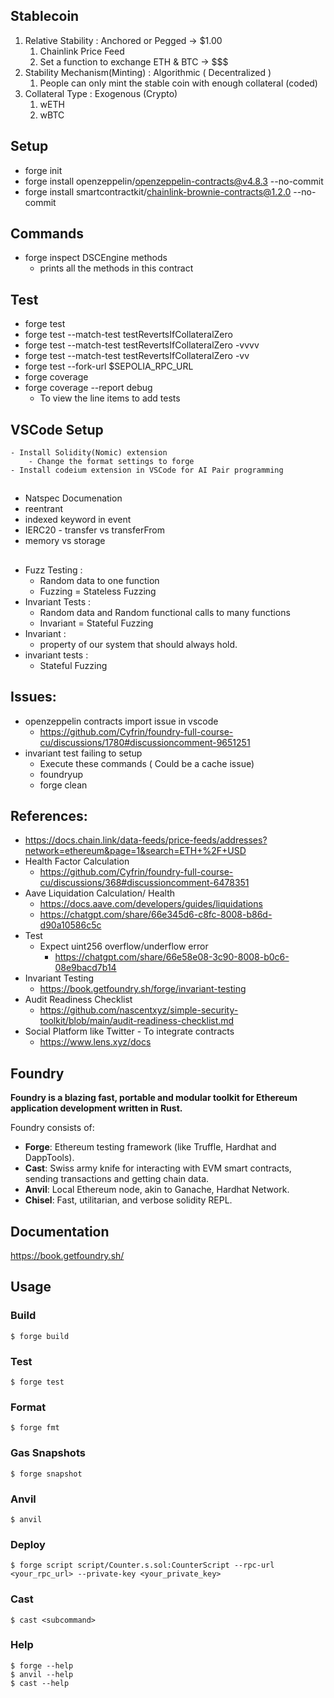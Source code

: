 ## Stablecoin 

1. Relative Stability : Anchored or Pegged -> $1.00
    1. Chainlink Price Feed 
    2. Set a function to exchange ETH & BTC -> $$$
2. Stability Mechanism(Minting) : Algorithmic ( Decentralized )
    1. People can only mint the stable coin with enough collateral (coded)
3. Collateral Type : Exogenous (Crypto)
    1. wETH 
    2. wBTC 


## Setup 
- forge init 
- forge install openzeppelin/openzeppelin-contracts@v4.8.3 --no-commit
- forge install smartcontractkit/chainlink-brownie-contracts@1.2.0 --no-commit

## Commands
- forge inspect DSCEngine methods
    - prints all the methods in this contract

## Test
- forge test
- forge test --match-test testRevertsIfCollateralZero
- forge test --match-test testRevertsIfCollateralZero -vvvv
- forge test --match-test testRevertsIfCollateralZero -vv
- forge test --fork-url $SEPOLIA_RPC_URL
- forge coverage
- forge coverage --report debug
    - To view the line items to add tests
 


## VSCode Setup
    - Install Solidity(Nomic) extension 
        - Change the format settings to forge 
    - Install codeium extension in VSCode for AI Pair programming

## 
- Natspec Documenation
- reentrant
- indexed keyword in event
- IERC20 - transfer vs transferFrom
- memory vs storage 

## 
- Fuzz Testing : 
    - Random data to one function 
    - Fuzzing = Stateless Fuzzing
- Invariant Tests : 
    - Random data and Random functional calls to many functions
    - Invariant = Stateful Fuzzing 
- Invariant : 
    - property of our system that should always hold. 
- invariant tests : 
    - Stateful Fuzzing 



## Issues: 
- openzeppelin contracts import issue in vscode 
    - https://github.com/Cyfrin/foundry-full-course-cu/discussions/1780#discussioncomment-9651251
- invariant test failing to setup
    - Execute these commands ( Could be a cache issue)
    - foundryup 
    - forge clean 

## References: 
- https://docs.chain.link/data-feeds/price-feeds/addresses?network=ethereum&page=1&search=ETH+%2F+USD
- Health Factor Calculation 
    - https://github.com/Cyfrin/foundry-full-course-cu/discussions/368#discussioncomment-6478351
- Aave Liquidation Calculation/ Health 
    - https://docs.aave.com/developers/guides/liquidations
    - https://chatgpt.com/share/66e345d6-c8fc-8008-b86d-d90a10586c5c
- Test 
    - Expect uint256 overflow/underflow error 
        - https://chatgpt.com/share/66e58e08-3c90-8008-b0c6-08e9bacd7b14
- Invariant Testing 
    - https://book.getfoundry.sh/forge/invariant-testing
- Audit Readiness Checklist 
    - https://github.com/nascentxyz/simple-security-toolkit/blob/main/audit-readiness-checklist.md
- Social Platform like Twitter - To integrate contracts 
    - https://www.lens.xyz/docs

## Foundry

**Foundry is a blazing fast, portable and modular toolkit for Ethereum application development written in Rust.**

Foundry consists of:

-   **Forge**: Ethereum testing framework (like Truffle, Hardhat and DappTools).
-   **Cast**: Swiss army knife for interacting with EVM smart contracts, sending transactions and getting chain data.
-   **Anvil**: Local Ethereum node, akin to Ganache, Hardhat Network.
-   **Chisel**: Fast, utilitarian, and verbose solidity REPL.

## Documentation

https://book.getfoundry.sh/

## Usage

### Build

```shell
$ forge build
```

### Test

```shell
$ forge test
```

### Format

```shell
$ forge fmt
```

### Gas Snapshots

```shell
$ forge snapshot
```

### Anvil

```shell
$ anvil
```

### Deploy

```shell
$ forge script script/Counter.s.sol:CounterScript --rpc-url <your_rpc_url> --private-key <your_private_key>
```

### Cast

```shell
$ cast <subcommand>
```

### Help

```shell
$ forge --help
$ anvil --help
$ cast --help
```
